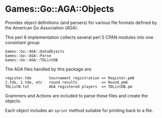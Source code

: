 # Games::Go::AGA::Objects

Provides object definitions (and parsers) for various file formats defined
by the American Go Association (AGA).

This perl 6 implementation collects several perl 5 CPAN modules into one
consistant group:

    Games::Go::AGA::DataObjects
    Games::Go::AGA::Parse
    Games::Go::AGA::TDListDB

The AGA files handled by this package are:

    register.tde        tournament registration => Register.pm6
    1.tde, 2.tde, etc   round results           => Round.pm6
    TDListN.txt         AGA registered players  => TDListDB.pm

Grammers and Actions are included to parse these files and create the
objects.

Each object includes an `sprint` method suitable for printing back to a
file.
